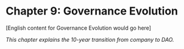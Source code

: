 ﻿# Chapter 9: Governance Evolution

[English content for Governance Evolution would go here]

*This chapter explains the 10-year transition from company to DAO.*
